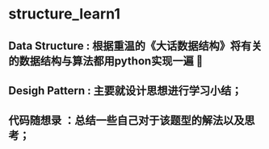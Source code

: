 # structure_learn1

## Data Structure : 根据重温的《大话数据结构》将有关的数据结构与算法都用python实现一遍 🔭
## Desigh Pattern : 主要就设计思想进行学习小结；
## 代码随想录 ：总结一些自己对于该题型的解法以及思考；

<!--
### Hi there 👋
**7xiaomao** is a ✨ _special_ ✨ repository because its `README.md` (this file) appears on your GitHub profile.

Here are some ideas to get you started:

- 🔭 I’m currently working on ...
- 🌱 I’m currently learning ...
- 👯 I’m looking to collaborate on ...
- 🤔 I’m looking for help with ...
- 💬 Ask me about ...
- 📫 How to reach me: ...
- 😄 Pronouns: ...
- ⚡ Fun fact: ...
-->
